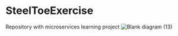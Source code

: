 # SteelToeExercise
Repository with microservices learning project 
![Blank diagram (13)](https://user-images.githubusercontent.com/47285958/153774905-5098e813-c240-43eb-8287-098cdd6165ec.png)

